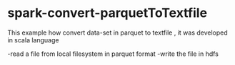 # spark-convert-parquetToTextfile


This example how convert data-set in parquet to textfile , it was developed in scala language

-read a file from local filesystem in parquet format
-write the file in hdfs 
